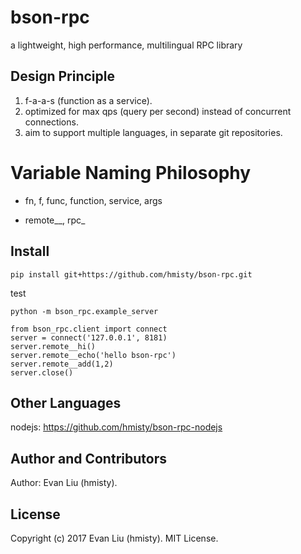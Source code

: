 # bson-rpc
a lightweight, high performance, multilingual RPC library

## Design Principle

1. f-a-a-s (function as a service).
2. optimized for max qps (query per second) instead of concurrent connections.
3. aim to support multiple languages, in separate git repositories.

# Variable Naming Philosophy

* fn, f, func, function, service, args

* remote\_\_, rpc\_


## Install

	pip install git+https://github.com/hmisty/bson-rpc.git

test

	python -m bson_rpc.example_server

```
from bson_rpc.client import connect
server = connect('127.0.0.1', 8181)
server.remote__hi()
server.remote__echo('hello bson-rpc')
server.remote__add(1,2)
server.close()
```

## Other Languages

nodejs: https://github.com/hmisty/bson-rpc-nodejs

## Author and Contributors

Author: Evan Liu (hmisty).

## License
Copyright (c) 2017 Evan Liu (hmisty). MIT License.
